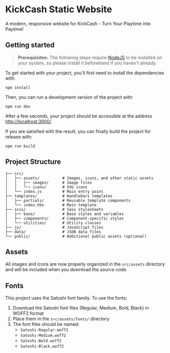 # KickCash Static Website

A modern, responsive website for KickCash - Turn Your Playtime into Paytime!

## Getting started

> **Prerequisites:**
> The following steps require [NodeJS](https://nodejs.org/en/) to be installed on your system, so please
> install it beforehand if you haven't already.

To get started with your project, you'll first need to install the dependencies with:

```
npm install
```

Then, you can run a development version of the project with:

```
npm run dev
```

After a few seconds, your project should be accessible at the address
[http://localhost:3000/](http://localhost:3000/)

If you are satisfied with the result, you can finally build the project for release with:

```
npm run build
```

## Project Structure

```
├── src/
│   ├── assets/          # Images, icons, and other static assets
│   │   ├── images/      # Image files
│   │   └── icons/       # SVG icons
│   └── index.js         # Main entry point
├── templates/           # Handlebars templates
│   ├── partials/        # Reusable template components
│   └── index.hbs        # Main template
├── scss/                # Sass stylesheets
│   ├── base/            # Base styles and variables
│   ├── components/      # Component-specific styles
│   └── utilities/       # Utility classes
├── js/                  # JavaScript files
├── data/                # JSON data files
└── public/              # Additional public assets (optional)
```

## Assets

All images and icons are now properly organized in the `src/assets` directory and will be included when you download the source code.

## Fonts

This project uses the Satoshi font family. To use the fonts:

1. Download the Satoshi font files (Regular, Medium, Bold, Black) in WOFF2 format
2. Place them in the `src/assets/fonts/` directory
3. The font files should be named:
   - `Satoshi-Regular.woff2`
   - `Satoshi-Medium.woff2`
   - `Satoshi-Bold.woff2`
   - `Satoshi-Black.woff2`
